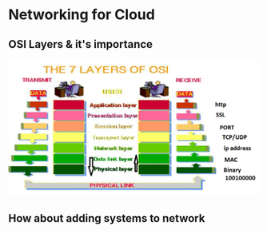 # Networking for Cloud

## OSI Layers & it's importance
![Preview](./images/os.png)


## How about adding systems to network
